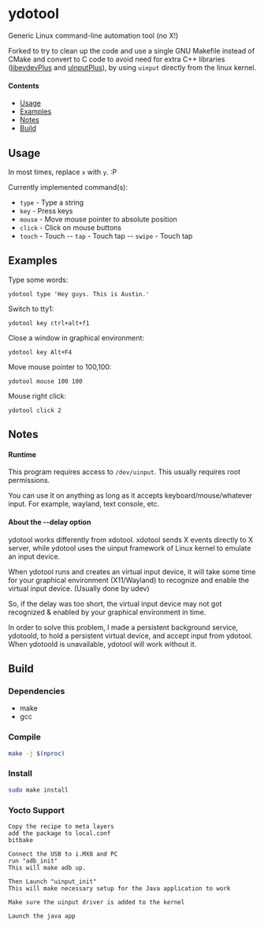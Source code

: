 # ydotool
Generic Linux command-line automation tool (no X!)

Forked to try to clean up the code and use a single GNU Makefile instead of CMake
and convert to C code to avoid need for extra C++ libraries ([libevdevPlus] and
[uInputPlus]), by using `uinput` directly from the linux kernel.

#### Contents
- [Usage](#usage)
- [Examples](#examples)
- [Notes](#notes)
- [Build](#build)

## Usage
In most times, replace `x` with `y`. :P

Currently implemented command(s):
- `type` - Type a string
- `key` - Press keys
- `mouse` - Move mouse pointer to absolute position
- `click` - Click on mouse buttons
- `touch` - Touch
-- `tap` - Touch tap
-- `swipe` - Touch tap

## Examples
Type some words:

    ydotool type 'Hey guys. This is Austin.'

Switch to tty1:

    ydotool key ctrl+alt+f1

Close a window in graphical environment:

    ydotool key Alt+F4

Move mouse pointer to 100,100:

    ydotool mouse 100 100

Mouse right click:

    ydotool click 2


## Notes
#### Runtime
This program requires access to `/dev/uinput`. This usually requires root permissions.

You can use it on anything as long as it accepts keyboard/mouse/whatever input. For example, wayland, text console, etc.

#### About the --delay option
ydotool works differently from xdotool. xdotool sends X events directly to X server, while ydotool uses the uinput framework of Linux kernel to emulate an input device.

When ydotool runs and creates an virtual input device, it will take some time for your graphical environment (X11/Wayland) to recognize and enable the virtual input device. (Usually done by udev)

So, if the delay was too short, the virtual input device may not got recognized & enabled by your graphical environment in time.

In order to solve this problem, I made a persistent background service, ydotoold, to hold a persistent virtual device, and accept input from ydotool. When ydotoold is unavailable, ydotool will work without it.

## Build
### Dependencies
* make
* gcc

### Compile

```bash
make -j $(nproc)
```

### Install

```bash
sudo make install
```

<!-- Links -->
[uinputplus]: https://github.com/YukiWorkshop/libuInputPlus
[libevdevplus]: https://github.com/YukiWorkshop/libevdevPlus

### Yocto Support

```recipe for yocto
Copy the recipe to meta layers
add the package to local.conf
bitbake
```

```Scripts for screenshot
Connect the USB to i.MX8 and PC
run "adb_init"
This will make adb up.

Then Launch "uinput_init"
This will make necessary setup for the Java application to work

Make sure the uinput driver is added to the kernel

Launch the java app
``` 

